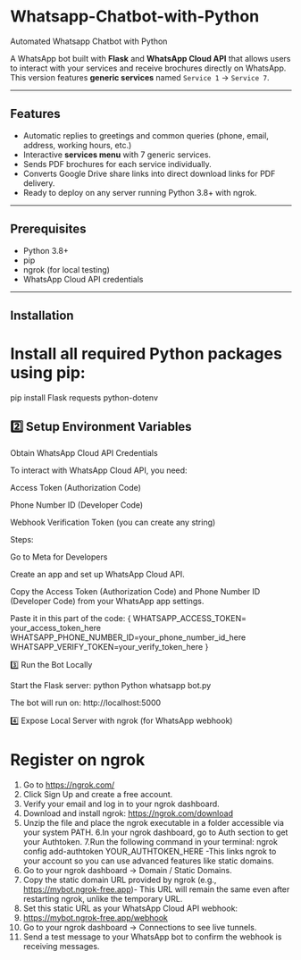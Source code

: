 # Whatsapp-Chatbot-with-Python
Automated Whatsapp Chatbot with Python 

A WhatsApp bot built with **Flask** and **WhatsApp Cloud API** that allows users to interact with your services and receive brochures directly on WhatsApp. This version features **generic services** named `Service 1` → `Service 7`.

---

## Features

- Automatic replies to greetings and common queries (phone, email, address, working hours, etc.)
- Interactive **services menu** with 7 generic services.
- Sends PDF brochures for each service individually.
- Converts Google Drive share links into direct download links for PDF delivery.
- Ready to deploy on any server running Python 3.8+ with ngrok.
---

## Prerequisites

- Python 3.8+
- pip
- ngrok (for local testing)
- WhatsApp Cloud API credentials

---
## Installation 

# Install all required Python packages using pip:
pip install Flask requests python-dotenv

## 2️⃣ Setup Environment Variables

Obtain WhatsApp Cloud API Credentials

To interact with WhatsApp Cloud API, you need:

Access Token (Authorization Code)

Phone Number ID (Developer Code)

Webhook Verification Token (you can create any string)

Steps:

Go to Meta for Developers

Create an app and set up WhatsApp Cloud API.

Copy the Access Token (Authorization Code) and Phone Number ID (Developer Code) from your WhatsApp app settings.

Paste it in this part of the code: 
{
WHATSAPP_ACCESS_TOKEN= your_access_token_here
WHATSAPP_PHONE_NUMBER_ID=your_phone_number_id_here
WHATSAPP_VERIFY_TOKEN=your_verify_token_here
}

3️⃣ Run the Bot Locally

Start the Flask server:
python Python whatsapp bot.py

The bot will run on:
http://localhost:5000

4️⃣ Expose Local Server with ngrok (for WhatsApp webhook)

# Register on ngrok

1. Go to https://ngrok.com/
2. Click Sign Up and create a free account.
3. Verify your email and log in to your ngrok dashboard.
4. Download and install ngrok: https://ngrok.com/download
5. Unzip the file and place the ngrok executable in a folder accessible via your system PATH.
6.In your ngrok dashboard, go to Auth section to get your Authtoken.
7.Run the following command in your terminal: ngrok config add-authtoken YOUR_AUTHTOKEN_HERE -This links ngrok to your account so you can use advanced features like static domains.
8. Go to your ngrok dashboard → Domain / Static Domains.
9. Copy the static domain URL provided by ngrok (e.g., https://mybot.ngrok-free.app)- This URL will remain the same even after restarting ngrok, unlike the temporary URL.
10. Set this static URL as your WhatsApp Cloud API webhook:
11. https://mybot.ngrok-free.app/webhook
12. Go to your ngrok dashboard → Connections to see live tunnels.
13. Send a test message to your WhatsApp bot to confirm the webhook is receiving messages.






